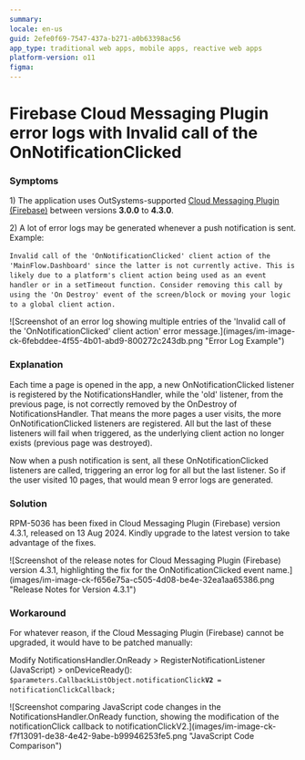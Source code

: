 ```yaml
---
summary: 
locale: en-us
guid: 2efe0f69-7547-437a-b271-a0b63398ac56
app_type: traditional web apps, mobile apps, reactive web apps
platform-version: o11
figma:
---
```


<h1>Firebase Cloud Messaging Plugin error logs with Invalid call of the OnNotificationClicked</h1>

<h3><strong>Symptoms</strong></h3>

<p>1) The application uses OutSystems-supported <a href="https://www.outsystems.com/forge/component-versions/12174/">Cloud Messaging Plugin (Firebase)</a> between versions <strong>3.0.0</strong> to <strong>4.3.0</strong>.</p>

<p>2) A lot of error logs may be generated whenever a push notification is sent. Example:</p>

<p><code class="editorCode">Invalid call of the 'OnNotificationClicked' client action of the 'MainFlow.Dashboard' since the latter is not currently active. This is likely due to a platform's client action being used as an event handler or in a setTimeout function. Consider removing this call by using the 'On Destroy' event of the screen/block or moving your logic to a global client action.</code></p>

<p>![Screenshot of an error log showing multiple entries of the 'Invalid call of the 'OnNotificationClicked' client action' error message.](images/im-image-ck-6febddee-4f55-4b01-abd9-800272c243db.png "Error Log Example")</p>

<h3><strong>Explanation</strong></h3>

<p>Each time a page is opened in the app, a new OnNotificationClicked listener is registered by the NotificationsHandler, while the 'old' listener, from the previous page, is not correctly removed by the OnDestroy of NotificationsHandler. That means the more pages a user visits, the more OnNotificationClicked listeners are registered. All but the last of these listeners will fail when triggered, as the underlying client action no longer exists (previous page was destroyed).</p>

<p>Now when a push notification is sent, all these OnNotificationClicked listeners are called, triggering an error log for all but the last listener.  So if the user visited 10 pages, that would mean 9 error logs are generated.</p>

<h3> </h3>

<h3><strong>Solution</strong></h3>

<p>RPM-5036 has been fixed in Cloud Messaging Plugin (Firebase) version 4.3.1, released on 13 Aug 2024. Kindly upgrade to the latest version to take advantage of the fixes.</p>

<p>![Screenshot of the release notes for Cloud Messaging Plugin (Firebase) version 4.3.1, highlighting the fix for the OnNotificationClicked event name.](images/im-image-ck-f656e75a-c505-4d08-be4e-32ea1aa65386.png "Release Notes for Version 4.3.1")</p>

<p> </p>

<h3><strong>Workaround</strong></h3>

<p>For whatever reason, if the Cloud Messaging Plugin (Firebase) cannot be upgraded, it would have to be patched manually:</p>

<p>Modify NotificationsHandler.OnReady &gt; RegisterNotificationListener (JavaScript) &gt; onDeviceReady():<br/>
<code class="editorCode">$parameters.CallbackListObject.notificationClick<strong>V2</strong> = notificationClickCallback;</code></p>

<p>![Screenshot comparing JavaScript code changes in the NotificationsHandler.OnReady function, showing the modification of the notificationClick callback to notificationClickV2.](images/im-image-ck-f7f13091-de38-4e42-9abe-b99946253fe5.png "JavaScript Code Comparison")</p>

<p> </p>

<p> </p>

